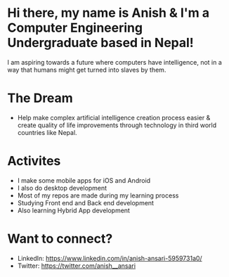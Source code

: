 # Hi there, my name is Anish & I'm a Computer Engineering Undergraduate based in Nepal!

I am aspiring towards a future where computers have intelligence, not in a way that humans might get turned into slaves by them.

# The Dream

- Help make complex artificial intelligence creation process easier & create quality of life improvements through technology in third world countries like Nepal.

# Activites

- I make some mobile apps for iOS and Android
- I also do desktop development
- Most of my repos are made during my learning process
- Studying Front end and Back end development
- Also learning Hybrid App development

# Want to connect?
- LinkedIn: https://www.linkedin.com/in/anish-ansari-5959731a0/
- Twitter: https://twitter.com/anish__ansari
